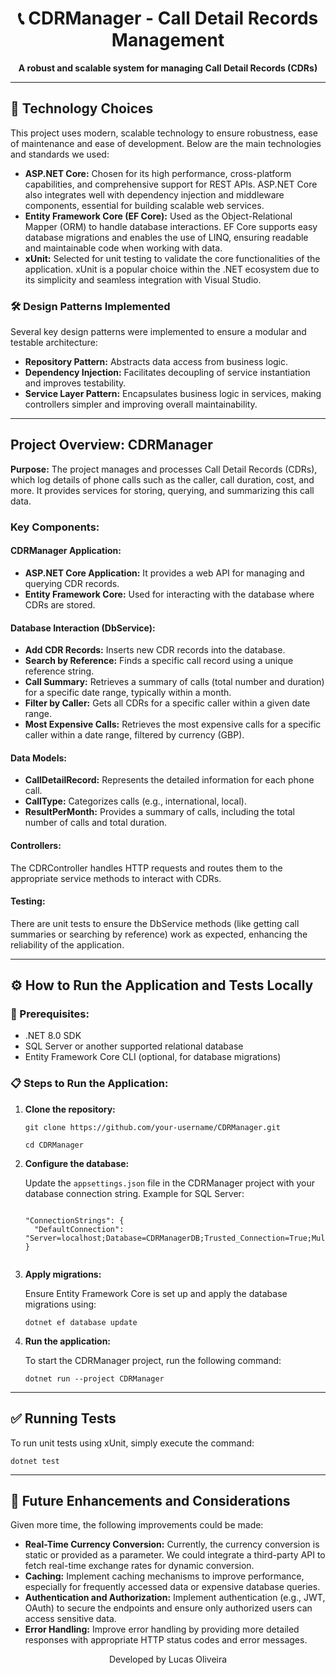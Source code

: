 <h1 align="center">📞 CDRManager - Call Detail Records Management</h1>

<p align="center">
  <strong>A robust and scalable system for managing Call Detail Records (CDRs)</strong>
</p>

<hr />

<h2>🚀 Technology Choices</h2>
<p>
This project uses modern, scalable technology to ensure robustness, ease of maintenance and ease of development. Below are the main technologies and standards we used:
</p>

<ul>
  <li><strong>ASP.NET Core:</strong> Chosen for its high performance, cross-platform capabilities, and comprehensive support for REST APIs. ASP.NET Core also integrates well with dependency injection and middleware components, essential for building scalable web services.</li>

  <li><strong>Entity Framework Core (EF Core):</strong> Used as the Object-Relational Mapper (ORM) to handle database interactions. EF Core supports easy database migrations and enables the use of LINQ, ensuring readable and maintainable code when working with data.</li>

  <li><strong>xUnit:</strong> Selected for unit testing to validate the core functionalities of the application. xUnit is a popular choice within the .NET ecosystem due to its simplicity and seamless integration with Visual Studio.</li>
</ul>

<h3>🛠️ Design Patterns Implemented</h3>
<p>
Several key design patterns were implemented to ensure a modular and testable architecture:
</p>

<ul>
  <li><strong>Repository Pattern:</strong> Abstracts data access from business logic.</li>
  <li><strong>Dependency Injection:</strong> Facilitates decoupling of service instantiation and improves testability.</li>
  <li><strong>Service Layer Pattern:</strong> Encapsulates business logic in services, making controllers simpler and improving overall maintainability.</li>
</ul>

<hr />
<h2>Project Overview: CDRManager</h2>
<p>
<strong>Purpose:</strong> The project manages and processes Call Detail Records (CDRs), which log details of phone calls such as the caller, call duration, cost, and more. It provides services for storing, querying, and summarizing this call data.
</p>
<h3>Key Components:</h3>

<h4>CDRManager Application:</h4>
<ul>
  <li><strong>ASP.NET Core Application:</strong> It provides a web API for managing and querying CDR records.</li>
  <li><strong>Entity Framework Core:</strong> Used for interacting with the database where CDRs are stored.</li>
</ul>

<h4>Database Interaction (DbService):</h4>
<ul>
  <li><strong>Add CDR Records:</strong> Inserts new CDR records into the database.</li>
  <li><strong>Search by Reference:</strong> Finds a specific call record using a unique reference string.</li>
  <li><strong>Call Summary:</strong> Retrieves a summary of calls (total number and duration) for a specific date range, typically within a month.</li>
  <li><strong>Filter by Caller:</strong> Gets all CDRs for a specific caller within a given date range.</li>
  <li><strong>Most Expensive Calls:</strong> Retrieves the most expensive calls for a specific caller within a date range, filtered by currency (GBP).</li>
</ul>

<h4>Data Models:</h4>
<ul>
  <li><strong>CallDetailRecord:</strong> Represents the detailed information for each phone call.</li>
  <li><strong>CallType:</strong> Categorizes calls (e.g., international, local).</li>
  <li><strong>ResultPerMonth:</strong> Provides a summary of calls, including the total number of calls and total duration.</li>
</ul>

<h4>Controllers:</h4>
<p>
The CDRController handles HTTP requests and routes them to the appropriate service methods to interact with CDRs.
</p>

<h4>Testing:</h4>
<p>
There are unit tests to ensure the DbService methods (like getting call summaries or searching by reference) work as expected, enhancing the reliability of the application.
</p>

<hr />

<h2>⚙️ How to Run the Application and Tests Locally</h2>

<h3>🔧 Prerequisites:</h3>
<ul>
  <li>.NET 8.0 SDK</li>
  <li>SQL Server or another supported relational database</li>
  <li>Entity Framework Core CLI (optional, for database migrations)</li>
</ul>

<h3>📋 Steps to Run the Application:</h3>

<ol>
  <li>
    <strong>Clone the repository:</strong>
    <pre><code>git clone https://github.com/your-username/CDRManager.git</code></pre>
    <pre><code>cd CDRManager</code></pre>
  </li>

  <li>
    <strong>Configure the database:</strong>
    <p>
      Update the <code>appsettings.json</code> file in the CDRManager project with your database connection string. Example for SQL Server:
    </p>
    <pre><code>
"ConnectionStrings": {
  "DefaultConnection": "Server=localhost;Database=CDRManagerDB;Trusted_Connection=True;MultipleActiveResultSets=true"
}
    </code></pre>
  </li>

  <li>
    <strong>Apply migrations:</strong>
    <p>Ensure Entity Framework Core is set up and apply the database migrations using:</p>
    <pre><code>dotnet ef database update</code></pre>
  </li>

  <li>
    <strong>Run the application:</strong>
    <p>To start the CDRManager project, run the following command:</p>
    <pre><code>dotnet run --project CDRManager</code></pre>
  </li>
</ol>

<hr />

<h2>✅ Running Tests</h2>

<p>
To run unit tests using xUnit, simply execute the command:
</p>
<pre><code>dotnet test</code></pre>

<hr />

<h2>🔮 Future Enhancements and Considerations</h2>

Given more time, the following improvements could be made:

<ul>
  <li><strong>Real-Time Currency Conversion:</strong> Currently, the currency conversion is static or provided as a parameter. We could integrate a third-party API to fetch real-time exchange rates for dynamic conversion.</li>

  <li><strong>Caching:</strong> Implement caching mechanisms to improve performance, especially for frequently accessed data or expensive database queries.</li>

  <li><strong>Authentication and Authorization:</strong> Implement authentication (e.g., JWT, OAuth) to secure the endpoints and ensure only authorized users can access sensitive data.</li>

  <li><strong>Error Handling:</strong> Improve error handling by providing more detailed responses with appropriate HTTP status codes and error messages.</li>
</ul>


<p align="center">Developed by Lucas Oliveira</p>
